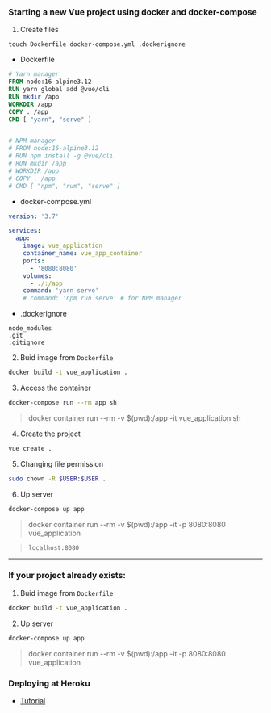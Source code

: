### Starting a new Vue project using docker and docker-compose

1. Create files
```
touch Dockerfile docker-compose.yml .dockerignore
```

* Dockerfile
```dockerfile
# Yarn manager
FROM node:16-alpine3.12
RUN yarn global add @vue/cli
RUN mkdir /app
WORKDIR /app
COPY . /app
CMD [ "yarn", "serve" ]


# NPM manager
# FROM node:16-alpine3.12
# RUN npm install -g @vue/cli
# RUN mkdir /app
# WORKDIR /app
# COPY . /app
# CMD [ "npm", "rum", "serve" ]
```

* docker-compose.yml
```yml
version: '3.7'

services:
  app:
    image: vue_application
    container_name: vue_app_container
    ports:
      - '8080:8080'
    volumes:
      - ./:/app
    command: 'yarn serve'
    # command: 'npm run serve' # for NPM manager
```

* .dockerignore
```
node_modules
.git
.gitignore
```

2. Buid image from `Dockerfile`
```bash
docker build -t vue_application .
```

3. Access the container
```bash
docker-compose run --rm app sh
```
> docker container run --rm -v $(pwd):/app -it vue_application sh


4. Create the project
```bash
vue create .
```

5. Changing file permission

```bash
sudo chown -R $USER:$USER .
```

6. Up server

```bash
docker-compose up app
```
> docker container run --rm -v $(pwd):/app -it -p 8080:8080 vue_application

> `localhost:8080`


---


### If your project already exists:

1. Buid image from `Dockerfile`
```bash
docker build -t vue_application .
```

2. Up server

```bash
docker-compose up app
```
> docker container run --rm -v $(pwd):/app -it -p 8080:8080 vue_application

### Deploying at Heroku
- [Tutorial](https://cli.vuejs.org/guide/deployment.html#heroku)
